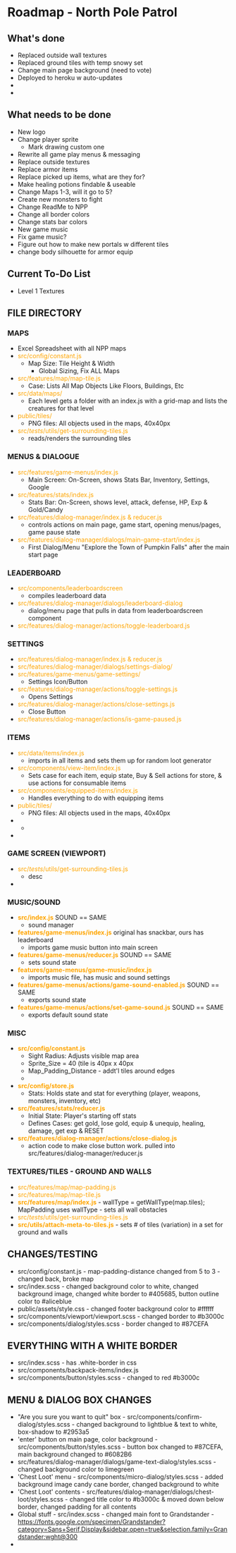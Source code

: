 # Roadmap - North Pole Patrol

## What's done
- Replaced outside wall textures
- Replaced ground tiles with temp snowy set
- Change main page background (need to vote)
- Deployed to heroku w auto-updates
- 
- 

## What needs to be done
- New logo
- Change player sprite
  - Mark drawing custom one
- Rewrite all game play menus & messaging
- Replace outside textures
- Replace armor items
- Replace picked up items, what are they for?
- Make healing potions findable & useable
- Change Maps 1-3, will it go to 5?
- Create new monsters to fight
- Change ReadMe to NPP
- Change all border colors
- Change stats bar colors
- New game music
- Fix game music?
- Figure out how to make new portals w different tiles
- change body silhouette for armor equip

## Current To-Do List
- Level 1 Textures

## FILE DIRECTORY
### MAPS
- Excel Spreadsheet with all NPP maps
- <span style="color:orange">src/config/constant.js</span>
  - Map Size: Tile Height & Width
    - Global Sizing, Fix ALL Maps
- <span style="color:orange">src/features/map/map-tile.js</span>
  - Case: Lists All Map Objects Like Floors, Buildings, Etc
- <span style="color:orange">src/data/maps/</span>
  - Each level gets a folder with an index.js with a grid-map and lists the creatures for that level
- <span style="color:orange">public/tiles/</span>
  - PNG files: All objects used in the maps, 40x40px
- <span style="color:orange">src/_tests_/utils/get-surrounding-tiles.js</span>
  - reads/renders the surrounding tiles

### MENUS & DIALOGUE
- <span style="color:orange">src/features/game-menus/index.js</span>
  - Main Screen: On-Screen, shows Stats Bar, Inventory, Settings, Google
- <span style="color:orange">src/features/stats/index.js</span>
  - Stats Bar: On-Screen, shows level, attack, defense, HP, Exp & Gold/Candy
- <span style="color:orange">src/features/dialog-manager/index.js & reducer.js</span>
  - controls actions on main page, game start, opening menus/pages, game pause state
- <span style="color:orange">src/features/dialog-manager/dialogs/main-game-start/index.js</span>
  - First Dialog/Menu "Explore the Town of Pumpkin Falls" after the main start page

### LEADERBOARD
- <span style="color:orange">src/components/leaderboardscreen</span>
  - compiles leaderboard data
- <span style="color:orange">src/features/dialog-manager/dialogs/leaderboard-dialog</span>
  - dialog/menu page that pulls in data from leaderboardscreen component
- <span style="color:orange">src/features/dialog-manager/actions/toggle-leaderboard.js</span>
  
### SETTINGS
- <span style="color:orange">src/features/dialog-manager/index.js & reducer.js</span>
- <span style="color:orange">src/features/dialog-manager/dialogs/settings-dialog/</span>
- <span style="color:orange">src/features/game-menus/game-settings/</span>
  - Settings Icon/Button
- <span style="color:orange">src/features/dialog-manager/actions/toggle-settings.js</span>
  - Opens Settings
- <span style="color:orange">src/features/dialog-manager/actions/close-settings.js</span>
  - Close Button
- <span style="color:orange">src/features/dialog-manager/actions/is-game-paused.js</span>

### ITEMS
- <span style="color:orange">src/data/items/index.js</span>
  - imports in all items and sets them up for random loot generator
- <span style="color:orange">src/components/view-item/index.js</span>
  - Sets case for each item, equip state, Buy & Sell actions for store, & use actions for consumable items
- <span style="color:orange">src/components/equipped-items/index.js</span>
  - Handles everything to do with equipping items
- <span style="color:orange">public/tiles/</span>
  - PNG files: All objects used in the maps, 40x40px
- 
  - 
- 

### GAME SCREEN (VIEWPORT)
- <span style="color:orange">src/_tests_/utils/get-surrounding-tiles.js</span>
  - desc
- 

### MUSIC/SOUND
- <span style="color:orange"><b>src/index.js</b></span> SOUND == SAME
  - sound manager
- <span style="color:orange"><b>features/game-menus/index.js</b></span> original has snackbar, ours has leaderboard
  - imports game music button into main screen
- <span style="color:orange"><b>features/game-menus/reducer.js</b></span> SOUND == SAME
  - sets sound state
- <span style="color:orange"><b>features/game-menus/game-music/index.js</b></span>
  - imports music file, has music and sound settings
- <span style="color:orange"><b>features/game-menus/actions/game-sound-enabled.js</b></span> SOUND == SAME
  - exports sound state
- <span style="color:orange"><b>features/game-menus/actions/set-game-sound.js</b></span> SOUND == SAME
  - exports default sound state


### MISC
- <span style="color:orange"><b>src/config/constant.js</b></span>
  - Sight Radius: Adjusts visible map area
  - Sprite_Size = 40 (tile is 40px x 40px
  - Map_Padding_Distance - addt'l tiles around edges
  - 
- <span style="color:orange"><b>src/config/store.js</b></span>
  - Stats: Holds state and stat for everything (player, weapons, monsters, inventory, etc)
- <span style="color:orange"><b>src/features/stats/reducer.js</b></span>
  - Initial State: Player's starting off stats
  - Defines Cases: get gold, lose gold, equip & unequip, healing, damage, get exp & RESET
- <span style="color:orange"><b>src/features/dialog-manager/actions/close-dialog.js</b></span>
  - action code to make close button work. pulled into src/features/dialog-manager/reducer.js

### TEXTURES/TILES - GROUND AND WALLS
- <span style="color:orange">src/features/map/map-padding.js</span>
- <span style="color:orange">src/features/map/map-tile.js</span>
- <span style="color:orange"><b>src/features/map/index.js</b></span> - wallType = getWallType(map.tiles); MapPadding uses wallType - sets all wall obstacles
- <span style="color:orange">src/_tests_/utils/get-surrounding-tiles.js</span>
- <span style="color:orange"><b>src/utils/attach-meta-to-tiles.js</b></span> - sets # of tiles (variation) in a set for ground and walls

## CHANGES/TESTING
- src/config/constant.js - map-padding-distance changed from 5 to 3 - changed back, broke map
- src/index.scss - changed background color to white, changed background image, changed white border to #405685, button outline color to #aliceblue
- public/assets/style.css - changed footer background color to #ffffff
- src/components/viewport/viewport.scss - changed border to #b3000c
- src/components/dialog/styles.scss - border changed to #87CEFA

## EVERYTHING WITH A WHITE BORDER
- src/index.scss - has .white-border in css
- src/components/backpack-items/index.js 
- src/components/button/styles.scss - changed to red #b3000c


## MENU & DIALOG BOX CHANGES
- "Are you sure you want to quit" box - src/components/confirm-dialog/styles.scss - changed background to lightblue & text to white, box-shadow to #2953a5
- 'enter' button on main page, color background - src/components/button/styles.scss - button box changed to #87CEFA, main background changed to #6082B6
- src/features/dialog-manager/dialogs/game-text-dialog/styles.scss - changed background color to limegreen
- 'Chest Loot' menu - src/components/micro-dialog/styles.scss - added background image candy cane border, changed background to white
- 'Chest Loot' contents - src/features/dialog-manager/dialogs/chest-loot/styles.scss - changed title color to #b3000c & moved down below border, changed padding for all contents
- Global stuff - src/index.scss - changed main font to Grandstander - https://fonts.google.com/specimen/Grandstander?category=Sans+Serif,Display&sidebar.open=true&selection.family=Grandstander:wght@300
- 